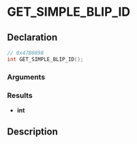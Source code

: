 # GET_SIMPLE_BLIP_ID

## Declaration
```cpp
// 0x47B0898
int GET_SIMPLE_BLIP_ID();
```

### Arguments

### Results
- **int**

## Description
